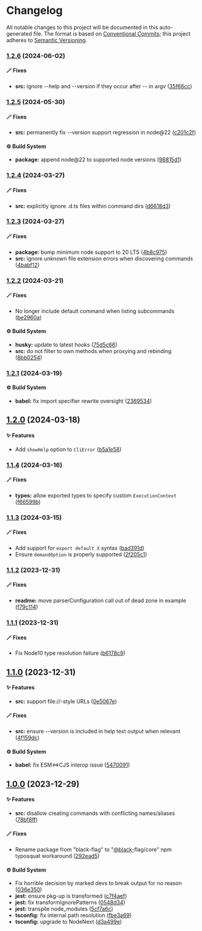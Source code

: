 # Changelog

All notable changes to this project will be documented in this auto-generated
file. The format is based on [Conventional Commits][1];
this project adheres to [Semantic Versioning][2].

### [1.2.6][3] (2024-06-02)

#### 🪄 Fixes

- **src:** ignore --help and --version if they occur after -- in argv ([35f66cc][4])

### [1.2.5][5] (2024-05-30)

#### 🪄 Fixes

- **src:** permanently fix --version support regression in node\@22 ([c201c2f][6])

#### ⚙️ Build System

- **package:** append node\@22 to supported node versions ([98815d1][7])

### [1.2.4][8] (2024-03-27)

#### 🪄 Fixes

- **src:** explicitly ignore .d.ts files within command dirs ([d6618d3][9])

### [1.2.3][10] (2024-03-27)

#### 🪄 Fixes

- **package:** bump minimum node support to 20 LTS ([4b8c975][11])
- **src:** ignore unknown file extension errors when discovering commands ([4babf12][12])

### [1.2.2][13] (2024-03-21)

#### 🪄 Fixes

- No longer include default command when listing subcommands ([be2960a][14])

#### ⚙️ Build System

- **husky:** update to latest hooks ([75d5c66][15])
- **src:** do not filter to own methods when proxying and rebinding ([8bb0254][16])

### [1.2.1][17] (2024-03-19)

#### ⚙️ Build System

- **babel:** fix import specifier rewrite oversight ([2369534][18])

## [1.2.0][19] (2024-03-18)

#### ✨ Features

- Add `showHelp` option to `CliError` ([b5a1e58][20])

### [1.1.4][21] (2024-03-16)

#### 🪄 Fixes

- **types:** allow exported types to specify custom `ExecutionContext` ([f66599b][22])

### [1.1.3][23] (2024-03-15)

#### 🪄 Fixes

- Add support for `export default X` syntax ([bad391d][24])
- Ensure `demandOption` is properly supported ([2f205c1][25])

### [1.1.2][26] (2023-12-31)

#### 🪄 Fixes

- **readme:** move parserConfiguration call out of dead zone in example ([f79c114][27])

### [1.1.1][28] (2023-12-31)

#### 🪄 Fixes

- Fix Node10 type resolution failure ([b6178c9][29])

## [1.1.0][30] (2023-12-31)

#### ✨ Features

- **src:** support file://-style URLs ([0e5067e][31])

#### 🪄 Fixes

- **src:** ensure --version is included in help text output when relevant ([4f159dc][32])

#### ⚙️ Build System

- **babel:** fix ESM<=>CJS interop issue ([5470091][33])

## [1.0.0][34] (2023-12-29)

#### ✨ Features

- **src:** disallow creating commands with conflicting names/aliases ([78bf8ff][35])

#### 🪄 Fixes

- Rename package from "black-flag" to "[@black-][36]flag/core" npm typosquat workaround ([292ead5][37])

#### ⚙️ Build System

- Fix horrible decision by marked devs to break output for no reason ([036e350][38])
- **jest:** ensure pkg-up is transformed ([c7f4aef][39])
- **jest:** fix transformIgnorePatterns ([0548d34][40])
- **jest:** transpile node\_modules ([5cf7a6c][41])
- **tsconfig:** fix internal path resolution ([fbe3a69][42])
- **tsconfig:** upgrade to NodeNext ([d3a499e][43])

[1]: https://conventionalcommits.org
[2]: https://semver.org
[3]: https://github.com/Xunnamius/black-flag/compare/v1.2.5...v1.2.6
[4]: https://github.com/Xunnamius/black-flag/commit/35f66cc9d69f8434d03db49f067b4f7e03d4c58c
[5]: https://github.com/Xunnamius/black-flag/compare/v1.2.4...v1.2.5
[6]: https://github.com/Xunnamius/black-flag/commit/c201c2ff87c1119b9678e38acdc12918d2ed7fc2
[7]: https://github.com/Xunnamius/black-flag/commit/98815d1ef218af56e07493a921c66294f91101cf
[8]: https://github.com/Xunnamius/black-flag/compare/v1.2.3...v1.2.4
[9]: https://github.com/Xunnamius/black-flag/commit/d6618d370bd9a7264dad240856dc989a61071986
[10]: https://github.com/Xunnamius/black-flag/compare/v1.2.2...v1.2.3
[11]: https://github.com/Xunnamius/black-flag/commit/4b8c9759bc09f9b07593ce89446d4ec0e614db71
[12]: https://github.com/Xunnamius/black-flag/commit/4babf12308b7aab0ed319077701eb6f3a1fdf1d3
[13]: https://github.com/Xunnamius/black-flag/compare/v1.2.1...v1.2.2
[14]: https://github.com/Xunnamius/black-flag/commit/be2960a507c43b3db598157de4dcafe22ee8906e
[15]: https://github.com/Xunnamius/black-flag/commit/75d5c66bcce8f0c2c139962f7ddd28aa0c9499d7
[16]: https://github.com/Xunnamius/black-flag/commit/8bb025436d219c024a5d4a4a0ac59999440b7c13
[17]: https://github.com/Xunnamius/black-flag/compare/v1.2.0...v1.2.1
[18]: https://github.com/Xunnamius/black-flag/commit/2369534f63aa3858714bb81505d3fff4ed77c6b1
[19]: https://github.com/Xunnamius/black-flag/compare/v1.1.4...v1.2.0
[20]: https://github.com/Xunnamius/black-flag/commit/b5a1e58add31902fd9ec80b93dd37305b8fd0684
[21]: https://github.com/Xunnamius/black-flag/compare/v1.1.3...v1.1.4
[22]: https://github.com/Xunnamius/black-flag/commit/f66599bfdbb70ada6ec662e0d220a0a2e7047824
[23]: https://github.com/Xunnamius/black-flag/compare/v1.1.2...v1.1.3
[24]: https://github.com/Xunnamius/black-flag/commit/bad391da3019a5743a76ca2e510903f34c84ca53
[25]: https://github.com/Xunnamius/black-flag/commit/2f205c1e8c94d3e6683816e5bbc3ae152e3c83e8
[26]: https://github.com/Xunnamius/black-flag/compare/v1.1.1...v1.1.2
[27]: https://github.com/Xunnamius/black-flag/commit/f79c11476de47bee3fa01e139269393b604b4271
[28]: https://github.com/Xunnamius/black-flag/compare/v1.1.0...v1.1.1
[29]: https://github.com/Xunnamius/black-flag/commit/b6178c9670a95084bca34424e71498f2d29ac48c
[30]: https://github.com/Xunnamius/black-flag/compare/v1.0.0...v1.1.0
[31]: https://github.com/Xunnamius/black-flag/commit/0e5067e2b0913a19bdc6975b50b272bb5872ba98
[32]: https://github.com/Xunnamius/black-flag/commit/4f159dc4b84223dd6b07456c0b50da16d2816bea
[33]: https://github.com/Xunnamius/black-flag/commit/5470091e385ca344e12a280ff95be793742874b8
[34]: https://github.com/Xunnamius/black-flag/compare/d3a499e7aeddf23d392479b2cf99cc98bce8226f...v1.0.0
[35]: https://github.com/Xunnamius/black-flag/commit/78bf8ffb0a6931fb3b131c42ce4b84146bfec842
[36]: https://github.com/black-
[37]: https://github.com/Xunnamius/black-flag/commit/292ead5aa3f18c556d72d714830dcf07b9253e6d
[38]: https://github.com/Xunnamius/black-flag/commit/036e3506edc863da86372163c91dd650d6ac1e87
[39]: https://github.com/Xunnamius/black-flag/commit/c7f4aef48366dc13685fb9805086be52d3561eff
[40]: https://github.com/Xunnamius/black-flag/commit/0548d34f559c3b8ba6d9514f1586aeeb3b382f72
[41]: https://github.com/Xunnamius/black-flag/commit/5cf7a6c79bba3125ce47838e5cfd24a1a08bbd17
[42]: https://github.com/Xunnamius/black-flag/commit/fbe3a699a9063ed7da08311a22fe798672583b0f
[43]: https://github.com/Xunnamius/black-flag/commit/d3a499e7aeddf23d392479b2cf99cc98bce8226f

